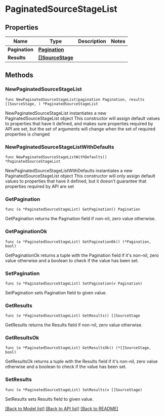 # PaginatedSourceStageList

## Properties

Name | Type | Description | Notes
------------ | ------------- | ------------- | -------------
**Pagination** | [**Pagination**](Pagination.md) |  | 
**Results** | [**[]SourceStage**](SourceStage.md) |  | 

## Methods

### NewPaginatedSourceStageList

`func NewPaginatedSourceStageList(pagination Pagination, results []SourceStage, ) *PaginatedSourceStageList`

NewPaginatedSourceStageList instantiates a new PaginatedSourceStageList object
This constructor will assign default values to properties that have it defined,
and makes sure properties required by API are set, but the set of arguments
will change when the set of required properties is changed

### NewPaginatedSourceStageListWithDefaults

`func NewPaginatedSourceStageListWithDefaults() *PaginatedSourceStageList`

NewPaginatedSourceStageListWithDefaults instantiates a new PaginatedSourceStageList object
This constructor will only assign default values to properties that have it defined,
but it doesn't guarantee that properties required by API are set

### GetPagination

`func (o *PaginatedSourceStageList) GetPagination() Pagination`

GetPagination returns the Pagination field if non-nil, zero value otherwise.

### GetPaginationOk

`func (o *PaginatedSourceStageList) GetPaginationOk() (*Pagination, bool)`

GetPaginationOk returns a tuple with the Pagination field if it's non-nil, zero value otherwise
and a boolean to check if the value has been set.

### SetPagination

`func (o *PaginatedSourceStageList) SetPagination(v Pagination)`

SetPagination sets Pagination field to given value.


### GetResults

`func (o *PaginatedSourceStageList) GetResults() []SourceStage`

GetResults returns the Results field if non-nil, zero value otherwise.

### GetResultsOk

`func (o *PaginatedSourceStageList) GetResultsOk() (*[]SourceStage, bool)`

GetResultsOk returns a tuple with the Results field if it's non-nil, zero value otherwise
and a boolean to check if the value has been set.

### SetResults

`func (o *PaginatedSourceStageList) SetResults(v []SourceStage)`

SetResults sets Results field to given value.



[[Back to Model list]](../README.md#documentation-for-models) [[Back to API list]](../README.md#documentation-for-api-endpoints) [[Back to README]](../README.md)



